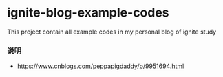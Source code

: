 # ignite-blog-example-codes

This project contain all example codes in my personal blog of ignite study

### 说明

* https://www.cnblogs.com/peppapigdaddy/p/9951694.html